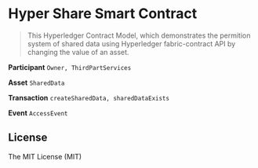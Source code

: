 # Hyper Share Smart Contract

> This Hyperledger Contract Model, which demonstrates the permition system of shared data using Hyperledger fabric-contract API by changing the value of an asset.

**Participant**
`Owner, ThirdPartServices`

**Asset**
`SharedData`

**Transaction**
`createSharedData, sharedDataExists`

**Event**
`AccessEvent`

## License
 
The MIT License (MIT)
